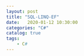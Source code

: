 ```yaml
---                
layout: post                
title: "SQL-LINQ-EF" 
date:   2020-01-12 10:30:00                 
categories: "C#"                
catalog: true                
tags:                 
    - C#                
---      
```


